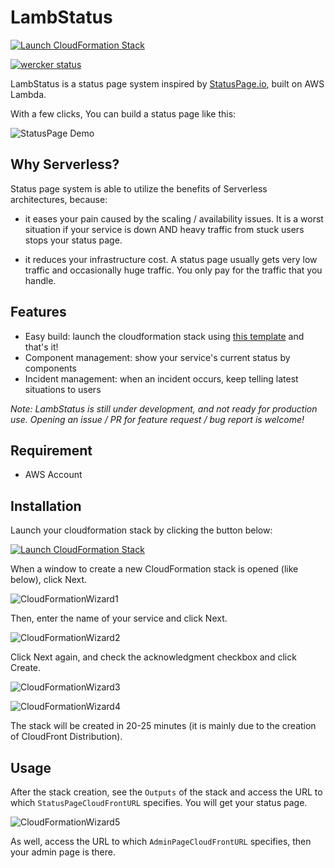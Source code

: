 # LambStatus

[![Launch CloudFormation Stack](https://s3.amazonaws.com/cloudformation-examples/cloudformation-launch-stack.png)](https://console.aws.amazon.com/cloudformation/home#/stacks/new?stackName=StatusPage&templateURL=https://s3-ap-northeast-1.amazonaws.com/lambstatus/cf-template/0.0.1/lamb-status.yml)

[![wercker status](https://app.wercker.com/status/fcb6fb7398629e934ae0538737021d14/s/master "wercker status")](https://app.wercker.com/project/byKey/fcb6fb7398629e934ae0538737021d14)

LambStatus is a status page system inspired by [StatusPage.io](https://www.statuspage.io/), built on AWS Lambda.

With a few clicks, You can build a status page like this:

![StatusPage Demo](https://raw.githubusercontent.com/wiki/ks888/LambStatus/images/StatusPageDemo1.png)

## Why Serverless?

Status page system is able to utilize the benefits of Serverless architectures, because:

* it eases your pain caused by the scaling / availability issues. It is a worst situation if your service is down AND heavy traffic from stuck users stops your status page.

* it reduces your infrastructure cost. A status page usually gets very low traffic and occasionally huge traffic. You only pay for the traffic that you handle.

## Features

* Easy build: launch the cloudformation stack using [this template](https://s3-ap-northeast-1.amazonaws.com/lambstatus/cf-template/0.0.1/lamb-status.yml) and that's it!
* Component management: show your service's current status by components
* Incident management: when an incident occurs, keep telling latest situations to users

*Note: LambStatus is still under development, and not ready for production use. Opening an issue / PR for feature request / bug report is welcome!*

## Requirement

* AWS Account

## Installation

Launch your cloudformation stack by clicking the button below:

[![Launch CloudFormation Stack](https://s3.amazonaws.com/cloudformation-examples/cloudformation-launch-stack.png)](https://console.aws.amazon.com/cloudformation/home#/stacks/new?stackName=StatusPage&templateURL=https://s3-ap-northeast-1.amazonaws.com/lambstatus/cf-template/0.0.1/lamb-status.yml)

When a window to create a new CloudFormation stack is opened (like below), click Next.

![CloudFormationWizard1](https://raw.githubusercontent.com/wiki/ks888/LambStatus/images/CloudFormationWizard1.png)

Then, enter the name of your service and click Next.

![CloudFormationWizard2](https://raw.githubusercontent.com/wiki/ks888/LambStatus/images/CloudFormationWizard2.png)

Click Next again, and check the acknowledgment checkbox and click Create.

![CloudFormationWizard3](https://raw.githubusercontent.com/wiki/ks888/LambStatus/images/CloudFormationWizard3.png)

![CloudFormationWizard4](https://raw.githubusercontent.com/wiki/ks888/LambStatus/images/CloudFormationWizard4.png)

The stack will be created in 20-25 minutes (it is mainly due to the creation of CloudFront Distribution).

## Usage

After the stack creation, see the `Outputs` of the stack and access the URL to which `StatusPageCloudFrontURL` specifies. You will get your status page.

![CloudFormationWizard5](https://raw.githubusercontent.com/wiki/ks888/LambStatus/images/CloudFormationWizard5.png)

As well, access the URL to which `AdminPageCloudFrontURL` specifies, then your admin page is there.
